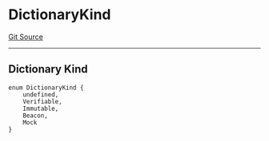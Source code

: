 # DictionaryKind
[Git Source](https://github.com/metacontract/mc/blob/c3fc2b414d37afc92bb1cf2e606b4b2bede47403/resources/devkit/api-reference/core/Dictionary.sol)

--------------------
Dictionary Kind
----------------------


```solidity
enum DictionaryKind {
    undefined,
    Verifiable,
    Immutable,
    Beacon,
    Mock
}
```

